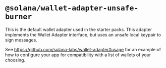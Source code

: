 # `@solana/wallet-adapter-unsafe-burner`

This is the default wallet adapter used in the starter packs. This adapter implements the Wallet Adapter interface, but uses an unsafe local keypair to sign messages.

See https://github.com/solana-labs/wallet-adapter#usage for an example of how to configure your app for compatibility with a list of wallets of your choosing.
